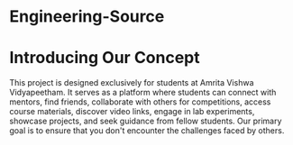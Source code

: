 # Engineering-Source
<h1>Introducing Our Concept</h1>
This project is designed exclusively for students at Amrita Vishwa Vidyapeetham. It serves as a platform where students can connect with mentors, find friends, collaborate with others for competitions, access course materials, discover video links, engage in lab experiments, showcase projects, and seek guidance from fellow students. Our primary goal is to ensure that you don't encounter the challenges faced by others.
